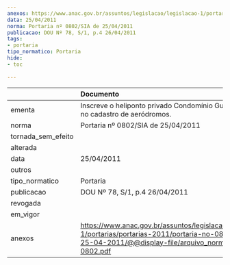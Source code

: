 ```yaml
---
anexos: https://www.anac.gov.br/assuntos/legislacao/legislacao-1/portarias/portarias-2011/portaria-no-0802-sia-de-25-04-2011/@@display-file/arquivo_norma/PA2011-0802.pdf
data: 25/04/2011
norma: Portaria nº 0802/SIA de 25/04/2011
publicacao: DOU Nº 78, S/1, p.4 26/04/2011
tags:
- portaria
tipo_normatico: Portaria
hide: 
- toc 
 
---
```


|                    | Documento                                                                                                                                                         |
|:-------------------|:------------------------------------------------------------------------------------------------------------------------------------------------------------------|
| ementa             | Inscreve o heliponto privado Condomínio Guaporé II (SP) no cadastro de aeródromos.                                                                                |
| norma              | Portaria nº 0802/SIA de 25/04/2011                                                                                                                                |
| tornada_sem_efeito |                                                                                                                                                                   |
| alterada           |                                                                                                                                                                   |
| data               | 25/04/2011                                                                                                                                                        |
| outros             |                                                                                                                                                                   |
| tipo_normatico     | Portaria                                                                                                                                                          |
| publicacao         | DOU Nº 78, S/1, p.4 26/04/2011                                                                                                                                    |
| revogada           |                                                                                                                                                                   |
| em_vigor           |                                                                                                                                                                   |
| anexos             | https://www.anac.gov.br/assuntos/legislacao/legislacao-1/portarias/portarias-2011/portaria-no-0802-sia-de-25-04-2011/@@display-file/arquivo_norma/PA2011-0802.pdf |